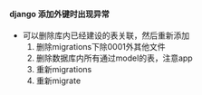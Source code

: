 #### django 添加外键时出现异常
- 可以删除库内已经建设的表关联，然后重新添加
  1. 删除migrations下除0001外其他文件
  2. 删除数据库内所有通过model的表，注意app
  3. 重新migrations
  4. 重新migrate